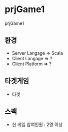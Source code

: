 # prjGame1
prjGame1

## 환경
 - Server Langage => Scala
 - Client Langage => ?
 - Client Platform => ? 

## 타겟게임
 - 타겟
 
## 스팩
 - 한 게임 참여인원 : 2명 이상
